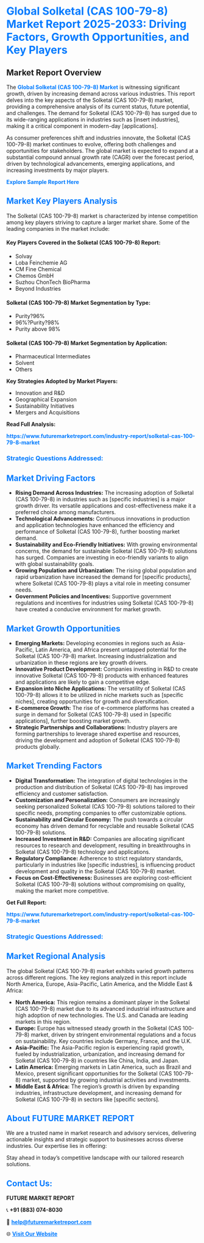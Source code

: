 <h1 style="color: #007BFF;">Global Solketal (CAS 100-79-8) Market Report 2025-2033: Driving Factors, Growth Opportunities, and Key Players</h1>

<section id="overview">
<h2>Market Report Overview</h2>
<p>The <a href="https://www.futuremarketreport.com/industry-report/solketal-cas-100-79-8-market" style="color: #007BFF; text-decoration: none;"><strong>Global Solketal (CAS 100-79-8) Market</strong></a> is witnessing significant growth, driven by increasing demand across various industries. This report delves into the key aspects of the Solketal (CAS 100-79-8) market, providing a comprehensive analysis of its current status, future potential, and challenges. The demand for Solketal (CAS 100-79-8) has surged due to its wide-ranging applications in industries such as [insert industries], making it a critical component in modern-day [applications].</p>
<p>As consumer preferences shift and industries innovate, the Solketal (CAS 100-79-8) market continues to evolve, offering both challenges and opportunities for stakeholders. The global market is expected to expand at a substantial compound annual growth rate (CAGR) over the forecast period, driven by technological advancements, emerging applications, and increasing investments by major players.</p>
</section>

<section id="overview">
<p><a href="https://www.futuremarketreport.com/request-sample/reportId=26837" style="color: #007BFF; text-decoration: none;"><strong>Explore Sample Report Here</strong></a></p>
</section>

<section id="key-players">
<h2 style="color: #007BFF;">Market Key Players Analysis</h2>
<p>The Solketal (CAS 100-79-8) market is characterized by intense competition among key players striving to capture a larger market share. Some of the leading companies in the market include:</p>
<h4>Key Players Covered in the Solketal (CAS 100-79-8) Report:</h4>
<ul><li>Solvay</li><li>Loba Feinchemie AG</li><li>CM Fine Chemical</li><li>Chemos GmbH</li><li>Suzhou ChonTech BioPharma</li><li>Beyond Industries</li></ul>
<h4>Solketal (CAS 100-79-8) Market Segmentation by Type:</h4>
<ul><li>Purity?96%</li><li>96%?Purity?98%</li><li>Purity above 98%</li></ul>

<h4>Solketal (CAS 100-79-8) Market Segmentation by Application:</h4>
<ul><li>Pharmaceutical Intermediates</li><li>Solvent</li><li>Others</li></ul>
<p><strong>Key Strategies Adopted by Market Players:</strong></p>
<ul>
<li>Innovation and R&D</li>
<li>Geographical Expansion</li>
<li>Sustainability Initiatives</li>
<li>Mergers and Acquisitions</li>
</ul>
</section>

<section>
<p><strong>Read Full Analysis: </strong></p><a href="https://www.futuremarketreport.com/industry-report/solketal-cas-100-79-8-market" style="color: #007BFF; text-decoration: none;"><strong>https://www.futuremarketreport.com/industry-report/solketal-cas-100-79-8-market</strong></a>
<h3 style="color: #007BFF;">Strategic Questions Addressed:</h3>
</section>

<section id="driving-factors">
<h2 style="color: #007BFF;">Market Driving Factors</h2>
<ul>
<li><strong>Rising Demand Across Industries:</strong> The increasing adoption of Solketal (CAS 100-79-8) in industries such as [specific industries] is a major growth driver. Its versatile applications and cost-effectiveness make it a preferred choice among manufacturers.</li>
<li><strong>Technological Advancements:</strong> Continuous innovations in production and application technologies have enhanced the efficiency and performance of Solketal (CAS 100-79-8), further boosting market demand.</li>
<li><strong>Sustainability and Eco-Friendly Initiatives:</strong> With growing environmental concerns, the demand for sustainable Solketal (CAS 100-79-8) solutions has surged. Companies are investing in eco-friendly variants to align with global sustainability goals.</li>
<li><strong>Growing Population and Urbanization:</strong> The rising global population and rapid urbanization have increased the demand for [specific products], where Solketal (CAS 100-79-8) plays a vital role in meeting consumer needs.</li>
<li><strong>Government Policies and Incentives:</strong> Supportive government regulations and incentives for industries using Solketal (CAS 100-79-8) have created a conducive environment for market growth.</li>
</ul>
</section>

<section id="growth-opportunities">
<h2 style="color: #007BFF;">Market Growth Opportunities</h2>
<ul>
<li><strong>Emerging Markets:</strong> Developing economies in regions such as Asia-Pacific, Latin America, and Africa present untapped potential for the Solketal (CAS 100-79-8) market. Increasing industrialization and urbanization in these regions are key growth drivers.</li>
<li><strong>Innovative Product Development:</strong> Companies investing in R&D to create innovative Solketal (CAS 100-79-8) products with enhanced features and applications are likely to gain a competitive edge.</li>
<li><strong>Expansion into Niche Applications:</strong> The versatility of Solketal (CAS 100-79-8) allows it to be utilized in niche markets such as [specific niches], creating opportunities for growth and diversification.</li>
<li><strong>E-commerce Growth:</strong> The rise of e-commerce platforms has created a surge in demand for Solketal (CAS 100-79-8) used in [specific applications], further boosting market growth.</li>
<li><strong>Strategic Partnerships and Collaborations:</strong> Industry players are forming partnerships to leverage shared expertise and resources, driving the development and adoption of Solketal (CAS 100-79-8) products globally.</li>
</ul>
</section>

<section id="trending-factors">
<h2 style="color: #007BFF;">Market Trending Factors</h2>
<ul>
<li><strong>Digital Transformation:</strong> The integration of digital technologies in the production and distribution of Solketal (CAS 100-79-8) has improved efficiency and customer satisfaction.</li>
<li><strong>Customization and Personalization:</strong> Consumers are increasingly seeking personalized Solketal (CAS 100-79-8) solutions tailored to their specific needs, prompting companies to offer customizable options.</li>
<li><strong>Sustainability and Circular Economy:</strong> The push towards a circular economy has driven demand for recyclable and reusable Solketal (CAS 100-79-8) solutions.</li>
<li><strong>Increased Investment in R&D:</strong> Companies are allocating significant resources to research and development, resulting in breakthroughs in Solketal (CAS 100-79-8) technology and applications.</li>
<li><strong>Regulatory Compliance:</strong> Adherence to strict regulatory standards, particularly in industries like [specific industries], is influencing product development and quality in the Solketal (CAS 100-79-8) market.</li>
<li><strong>Focus on Cost-Effectiveness:</strong> Businesses are exploring cost-efficient Solketal (CAS 100-79-8) solutions without compromising on quality, making the market more competitive.</li>
</ul>
</section>

<section>
<p><strong>Get Full Report: </strong></p><a href="https://www.futuremarketreport.com/industry-report/solketal-cas-100-79-8-market" style="color: #007BFF; text-decoration: none;"><strong>https://www.futuremarketreport.com/industry-report/solketal-cas-100-79-8-market</strong></a>
<h3 style="color: #007BFF;">Strategic Questions Addressed:</h3>
</section>


<section id="regional-analysis">
<h2 style="color: #007BFF;">Market Regional Analysis</h2>
<p>The global Solketal (CAS 100-79-8) market exhibits varied growth patterns across different regions. The key regions analyzed in this report include North America, Europe, Asia-Pacific, Latin America, and the Middle East & Africa:</p>
<ul>
<li><strong>North America:</strong> This region remains a dominant player in the Solketal (CAS 100-79-8) market due to its advanced industrial infrastructure and high adoption of new technologies. The U.S. and Canada are leading markets in this region.</li>
<li><strong>Europe:</strong> Europe has witnessed steady growth in the Solketal (CAS 100-79-8) market, driven by stringent environmental regulations and a focus on sustainability. Key countries include Germany, France, and the U.K.</li>
<li><strong>Asia-Pacific:</strong> The Asia-Pacific region is experiencing rapid growth, fueled by industrialization, urbanization, and increasing demand for Solketal (CAS 100-79-8) in countries like China, India, and Japan.</li>
<li><strong>Latin America:</strong> Emerging markets in Latin America, such as Brazil and Mexico, present significant opportunities for the Solketal (CAS 100-79-8) market, supported by growing industrial activities and investments.</li>
<li><strong>Middle East & Africa:</strong> The region’s growth is driven by expanding industries, infrastructure development, and increasing demand for Solketal (CAS 100-79-8) in sectors like [specific sectors].</li>
</ul>
</section>

<footer>
<h2 style="color: #007BFF;">About FUTURE MARKET REPORT</h2>
<p>We are a trusted name in market research and advisory services, delivering actionable insights and strategic support to businesses across diverse industries. Our expertise lies in offering:</p>

<p>Stay ahead in today’s competitive landscape with our tailored research solutions.</p>

<h2 style="color: #007BFF;">Contact Us:</h2>
<p><strong>FUTURE MARKET REPORT</strong></p>
<p>📞 <strong>+91 (883) 074-8030</strong></p>
<p>📧 <strong><a href="mailto:help@futuremarketreport.com" style="color: #007BFF;">help@futuremarketreport.com</a></strong></p>
<p>🌐 <strong><a href="https://www.futuremarketreport.com/" style="color: #007BFF;">Visit Our Website</a></strong></p>
</footer>